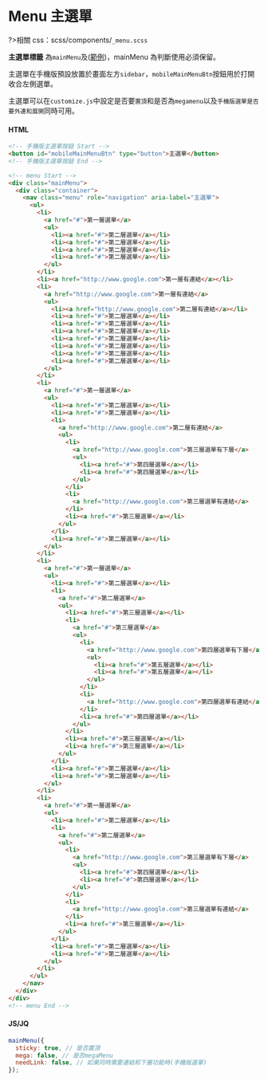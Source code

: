 # Menu 主選單

?>相關 css：scss/components/`_menu.scss`

**主選單標籤**
為`mainMenu`及([範例](https://hywebu00.github.io/HyUI5/mp.html))，mainMenu 為判斷使用必須保留。

主選單在手機版預設放置於畫面左方`sidebar`，`mobileMainMenuBtn`按鈕用於打開收合左側選單。

主選單可以在`customize.js`中設定是否要`置頂`和是否為`megamenu`以及`手機版選單是否要外連和展開`同時可用。

<!-- **範例**

<div class="mainMenu">
  <div class="container">
    <nav class="menu" role="navigation" aria-label="主選單">
      <ul>
        <li>
          <a href="#">第一層選單</a>
          <ul>
            <li><a href="#">第二層選單</a></li>
            <li><a href="#">第二層選單</a></li>
            <li><a href="#">第二層選單</a></li>
            <li><a href="#">第二層選單</a></li>
          </ul>
        </li>
        <li><a href="http://www.google.com">第一層有連結</a></li>
        <li>
          <a href="http://www.google.com">第一層有連結</a>
          <ul>
            <li><a href="http://www.google.com">第二層有連結</a></li>
            <li><a href="#">第二層選單</a></li>
            <li><a href="#">第二層選單</a></li>
            <li><a href="#">第二層選單</a></li>
            <li><a href="#">第二層選單</a></li>
            <li><a href="#">第二層選單</a></li>
            <li><a href="#">第二層選單</a></li>
            <li><a href="#">第二層選單</a></li>
          </ul>
        </li>
        <li>
          <a href="#">第一層選單</a>
          <ul>
            <li><a href="#">第二層選單</a></li>
            <li><a href="#">第二層選單</a></li>
            <li>
              <a href="http://www.google.com">第二層有連結</a>
              <ul>
                <li>
                  <a href="http://www.google.com">第三層選單有下層</a>
                  <ul>
                    <li><a href="#">第四層選單</a></li>
                    <li><a href="#">第四層選單</a></li>
                  </ul>
                </li>
                <li>
                  <a href="http://www.google.com">第三層選單有連結</a>
                </li>
                <li><a href="#">第三層選單</a></li>
              </ul>
            </li>
            <li><a href="#">第二層選單</a></li>
          </ul>
        </li>
        <li>
          <a href="#">第一層選單</a>
          <ul>
            <li><a href="#">第二層選單</a></li>
            <li>
              <a href="#">第二層選單</a>
              <ul>
                <li><a href="#">第三層選單</a></li>
                <li>
                  <a href="#">第三層選單</a>
                  <ul>
                    <li>
                      <a href="http://www.google.com">第四層選單有下層</a>
                      <ul>
                        <li><a href="#">第五層選單</a></li>
                        <li><a href="#">第五層選單</a></li>
                      </ul>
                    </li>
                    <li>
                      <a href="http://www.google.com">第四層選單有連結</a>
                    </li>
                    <li><a href="#">第四層選單</a></li>
                  </ul>
                </li>
                <li><a href="#">第三層選單</a></li>
                <li><a href="#">第三層選單</a></li>
              </ul>
            </li>
            <li><a href="#">第二層選單</a></li>
            <li><a href="#">第二層選單</a></li>
          </ul>
        </li>
        <li>
          <a href="#">第一層選單</a>
          <ul>
            <li><a href="#">第二層選單</a></li>
            <li>
              <a href="#">第二層選單</a>
              <ul>
                <li>
                  <a href="http://www.google.com">第三層選單有下層</a>
                  <ul>
                    <li><a href="#">第四層選單</a></li>
                    <li><a href="#">第四層選單</a></li>
                  </ul>
                </li>
                <li>
                  <a href="http://www.google.com">第三層選單有連結</a>
                </li>
                <li><a href="#">第三層選單</a></li>
              </ul>
            </li>
            <li><a href="#">第二層選單</a></li>
            <li><a href="#">第二層選單</a></li>
          </ul>
        </li>
      </ul>
    </nav>
  </div>
</div> -->

<!-- tabs:start -->

#### **HTML**

```html
<!-- 手機版主選單按鈕 Start -->
<button id="mobileMainMenuBtn" type="button">主選單</button>
<!-- 手機版主選單按鈕 End -->

<!-- menu Start -->
<div class="mainMenu">
  <div class="container">
    <nav class="menu" role="navigation" aria-label="主選單">
      <ul>
        <li>
          <a href="#">第一層選單</a>
          <ul>
            <li><a href="#">第二層選單</a></li>
            <li><a href="#">第二層選單</a></li>
            <li><a href="#">第二層選單</a></li>
            <li><a href="#">第二層選單</a></li>
          </ul>
        </li>
        <li><a href="http://www.google.com">第一層有連結</a></li>
        <li>
          <a href="http://www.google.com">第一層有連結</a>
          <ul>
            <li><a href="http://www.google.com">第二層有連結</a></li>
            <li><a href="#">第二層選單</a></li>
            <li><a href="#">第二層選單</a></li>
            <li><a href="#">第二層選單</a></li>
            <li><a href="#">第二層選單</a></li>
            <li><a href="#">第二層選單</a></li>
            <li><a href="#">第二層選單</a></li>
            <li><a href="#">第二層選單</a></li>
          </ul>
        </li>
        <li>
          <a href="#">第一層選單</a>
          <ul>
            <li><a href="#">第二層選單</a></li>
            <li><a href="#">第二層選單</a></li>
            <li>
              <a href="http://www.google.com">第二層有連結</a>
              <ul>
                <li>
                  <a href="http://www.google.com">第三層選單有下層</a>
                  <ul>
                    <li><a href="#">第四層選單</a></li>
                    <li><a href="#">第四層選單</a></li>
                  </ul>
                </li>
                <li>
                  <a href="http://www.google.com">第三層選單有連結</a>
                </li>
                <li><a href="#">第三層選單</a></li>
              </ul>
            </li>
            <li><a href="#">第二層選單</a></li>
          </ul>
        </li>
        <li>
          <a href="#">第一層選單</a>
          <ul>
            <li><a href="#">第二層選單</a></li>
            <li>
              <a href="#">第二層選單</a>
              <ul>
                <li><a href="#">第三層選單</a></li>
                <li>
                  <a href="#">第三層選單</a>
                  <ul>
                    <li>
                      <a href="http://www.google.com">第四層選單有下層</a>
                      <ul>
                        <li><a href="#">第五層選單</a></li>
                        <li><a href="#">第五層選單</a></li>
                      </ul>
                    </li>
                    <li>
                      <a href="http://www.google.com">第四層選單有連結</a>
                    </li>
                    <li><a href="#">第四層選單</a></li>
                  </ul>
                </li>
                <li><a href="#">第三層選單</a></li>
                <li><a href="#">第三層選單</a></li>
              </ul>
            </li>
            <li><a href="#">第二層選單</a></li>
            <li><a href="#">第二層選單</a></li>
          </ul>
        </li>
        <li>
          <a href="#">第一層選單</a>
          <ul>
            <li><a href="#">第二層選單</a></li>
            <li>
              <a href="#">第二層選單</a>
              <ul>
                <li>
                  <a href="http://www.google.com">第三層選單有下層</a>
                  <ul>
                    <li><a href="#">第四層選單</a></li>
                    <li><a href="#">第四層選單</a></li>
                  </ul>
                </li>
                <li>
                  <a href="http://www.google.com">第三層選單有連結</a>
                </li>
                <li><a href="#">第三層選單</a></li>
              </ul>
            </li>
            <li><a href="#">第二層選單</a></li>
            <li><a href="#">第二層選單</a></li>
          </ul>
        </li>
      </ul>
    </nav>
  </div>
</div>
<!-- menu End -->
```

#### **JS/JQ**

```javascript
mainMenu({
  sticky: true, // 是否置頂
  mega: false, // 是否megaMenu
  needLink: false, // 如果同時需要連結和下層功能時(手機版選單)
});
```

<!-- tabs:end -->

<style>
  .mainMenu{
    position:relative;
    z-index:5;
    display:block !important;
  }
  #mobileMenu{
    opacity: 1 !important;
    display: block !important;
    transform: translateX(0px) !important;
    position:relative !important;
  }
</style>

